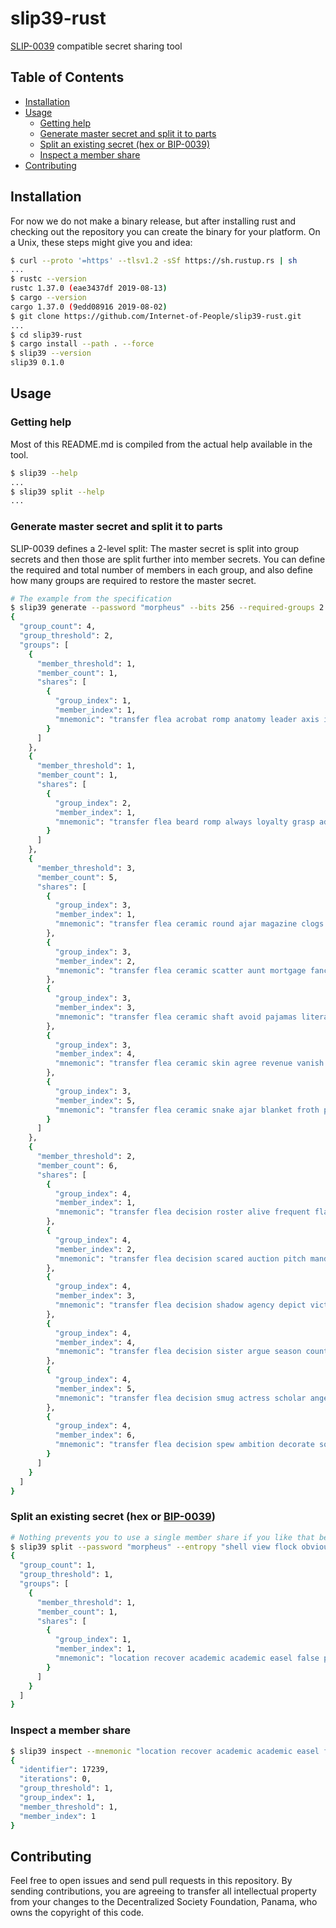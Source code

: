 # slip39-rust

[SLIP-0039](https://github.com/satoshilabs/slips/blob/master/slip-0039.md) compatible secret sharing tool

## Table of Contents <!-- omit in toc -->

- [Installation](#installation)
- [Usage](#usage)
  - [Getting help](#getting-help)
  - [Generate master secret and split it to parts](#generate-master-secret-and-split-it-to-parts)
  - [Split an existing secret (hex or BIP-0039)](#split-an-existing-secret-hex-or-bip-0039)
  - [Inspect a member share](#inspect-a-member-share)
- [Contributing](#contributing)

## Installation

For now we do not make a binary release, but after installing rust and checking out the repository you can create
the binary for your platform. On a Unix, these steps might give you and idea:

```sh
$ curl --proto '=https' --tlsv1.2 -sSf https://sh.rustup.rs | sh
...
$ rustc --version
rustc 1.37.0 (eae3437df 2019-08-13)
$ cargo --version
cargo 1.37.0 (9edd08916 2019-08-02)
$ git clone https://github.com/Internet-of-People/slip39-rust.git
...
$ cd slip39-rust
$ cargo install --path . --force
$ slip39 --version
slip39 0.1.0
```

## Usage

### Getting help

Most of this README.md is compiled from the actual help available in the tool.

```sh
$ slip39 --help
...
$ slip39 split --help
...
```

### Generate master secret and split it to parts

SLIP-0039 defines a 2-level split: The master secret is split into group secrets and then those are split further into
member secrets. You can define the required and total number of members in each group, and also define how many groups
are required to restore the master secret.

```sh
# The example from the specification
$ slip39 generate --password "morpheus" --bits 256 --required-groups 2 --group 1of1 --group 1of1 --group 3of5 --group 2of6
{
  "group_count": 4,
  "group_threshold": 2,
  "groups": [
    {
      "member_threshold": 1,
      "member_count": 1,
      "shares": [
        {
          "group_index": 1,
          "member_index": 1,
          "mnemonic": "transfer flea acrobat romp anatomy leader axis impulse premium junction salt type smith maximum class clogs ruler talent alpha exchange alien total debut early presence skunk mixed platform dramatic provide center pumps year"
        }
      ]
    },
    {
      "member_threshold": 1,
      "member_count": 1,
      "shares": [
        {
          "group_index": 2,
          "member_index": 1,
          "mnemonic": "transfer flea beard romp always loyalty grasp adequate wildlife petition identify duke fake umbrella explain various uncover diploma wits volume sprinkle enjoy seafood prevent welcome voting elevator flame coastal charity detailed timely antenna"
        }
      ]
    },
    {
      "member_threshold": 3,
      "member_count": 5,
      "shares": [
        {
          "group_index": 3,
          "member_index": 1,
          "mnemonic": "transfer flea ceramic round ajar magazine clogs ending listen cover flip sack anxiety hunting shaft fatal again alien union express vexed grin database smoking rhyme carve again valid idle smoking toxic clock nervous"
        },
        {
          "group_index": 3,
          "member_index": 2,
          "mnemonic": "transfer flea ceramic scatter aunt mortgage fancy admit clothes slavery rebuild isolate dough scout explain usual evoke filter tracks strategy kitchen wits slavery fatal elite grant spray regret iris device season intend blessing"
        },
        {
          "group_index": 3,
          "member_index": 3,
          "mnemonic": "transfer flea ceramic shaft avoid pajamas literary budget duckling recover living critical axle graduate scramble glimpse afraid glimpse orange seafood subject fridge frequent quantity require merit umbrella guest trial starting email amuse flip"
        },
        {
          "group_index": 3,
          "member_index": 4,
          "mnemonic": "transfer flea ceramic skin agree revenue vanish funding orbit frequent have mixed category slim elegant ruin evening debris move eyebrow fancy segment rhythm debut enemy true drift ceramic unwrap demand grasp forget spirit"
        },
        {
          "group_index": 3,
          "member_index": 5,
          "mnemonic": "transfer flea ceramic snake ajar blanket froth promise mountain public news infant toxic broken purchase velvet idea educate mineral alive ecology umbrella expand wrist erode infant mule makeup rumor veteran faint spark literary"
        }
      ]
    },
    {
      "member_threshold": 2,
      "member_count": 6,
      "shares": [
        {
          "group_index": 4,
          "member_index": 1,
          "mnemonic": "transfer flea decision roster alive frequent flash enjoy flash arena hazard disease walnut overall finger paper papa silent software capture company royal trend necklace romp sympathy trash merit surface exotic analysis tadpole curious"
        },
        {
          "group_index": 4,
          "member_index": 2,
          "mnemonic": "transfer flea decision scared auction pitch mandate ivory trip episode speak activity crisis slavery prize species listen grasp believe webcam racism sheriff beaver category drove bracelet answer easy season fantasy remember stick client"
        },
        {
          "group_index": 4,
          "member_index": 3,
          "mnemonic": "transfer flea decision shadow agency depict victim drove material enjoy acne evaluate frozen dismiss regret eclipse fluff soul example spirit public space adjust lily critical maiden detect friar very ranked overall salon amuse"
        },
        {
          "group_index": 4,
          "member_index": 4,
          "mnemonic": "transfer flea decision sister argue season counter adequate debris adjust reject improve marvel hawk element demand knit laden mental deny cinema surface western dream sprinkle elite sprinkle march unkind pipeline daisy science acne"
        },
        {
          "group_index": 4,
          "member_index": 5,
          "mnemonic": "transfer flea decision smug actress scholar angel realize elbow formal reunion rebound agency mustang mortgage august easy distance upstairs marathon remove thumb clay skunk alive ranked epidemic amuse nylon duckling empty length guilt"
        },
        {
          "group_index": 4,
          "member_index": 6,
          "mnemonic": "transfer flea decision spew ambition decorate squeeze magazine zero cargo airline medal standard scatter hunting kidney golden multiple depend hearing credit unfair swimming inform welfare lawsuit plot stilt losing civil view living genre"
        }
      ]
    }
  ]
}
```

### Split an existing secret (hex or [BIP-0039](https://github.com/bitcoin/bips/blob/master/bip-0039.mediawiki))

```sh
# Nothing prevents you to use a single member share if you like that better :)
$ slip39 split --password "morpheus" --entropy "shell view flock obvious believe final afraid caught page second arrow predict" --group 1of1
{
  "group_count": 1,
  "group_threshold": 1,
  "groups": [
    {
      "member_threshold": 1,
      "member_count": 1,
      "shares": [
        {
          "group_index": 1,
          "member_index": 1,
          "mnemonic": "location recover academic academic easel false playoff galaxy process strategy exercise forecast yoga union execute herd problem luck dynamic already"
        }
      ]
    }
  ]
}
```

### Inspect a member share

```sh
$ slip39 inspect --mnemonic "location recover academic academic easel false playoff galaxy process strategy exercise forecast yoga union execute herd problem luck dynamic already"
{
  "identifier": 17239,
  "iterations": 0,
  "group_threshold": 1,
  "group_index": 1,
  "member_threshold": 1,
  "member_index": 1
}
```

## Contributing

Feel free to open issues and send pull requests in this repository. By sending contributions, you are agreeing to transfer
all intellectual property from your changes to the Decentralized Society Foundation, Panama, who owns the copyright of this
code.
